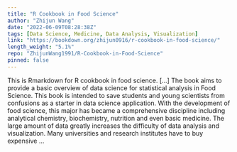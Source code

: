 ```yaml
---
title: "R Cookbook in Food Science"
author: "Zhijun Wang"
date: "2022-06-09T08:28:38Z"
tags: [Data Science, Medicine, Data Analysis, Visualization]
link: "https://bookdown.org/zhijun0916/r-cookbook-in-food-science/"
length_weight: "5.1%"
repo: "ZhijunWang1991/R-Cookbook-in-Food-Science"
pinned: false
---
```


This is Rmarkdown for R cookbook in food science. [...] The book aims to provide a basic overview of data science for statistical analysis in Food Science. This book is intended to save students and young scientists from confusions as a starter in data science application. With the development of food science, this major has became a comprehensive discipline including analytical chemistry, biochemistry, nutrition and even basic medicine. The large amount of data greatly increases the difficulty of data analysis and visualization. Many universities and research institutes have to buy expensive  ...
